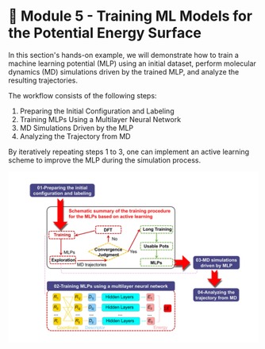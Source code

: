 # 📘 Module 5 - Training ML Models for the Potential Energy Surface

In this section's hands-on example, we will demonstrate how to train a machine learning potential (MLP) using an initial dataset, perform molecular dynamics (MD) simulations driven by the trained MLP, and analyze the resulting trajectories.

The workflow consists of the following steps:

1. Preparing the Initial Configuration and Labeling
2. Training MLPs Using a Multilayer Neural Network
3. MD Simulations Driven by the MLP
4. Analyzing the Trajectory from MD

By iteratively repeating steps 1 to 3, one can implement an active learning scheme to improve the MLP during the simulation process.

<p float="left">
  <img src="https://raw.githubusercontent.com/AMLS-PRG/AtomML-Course/main/module-5/Figure5-1.jpg" width="1000">
</p>

